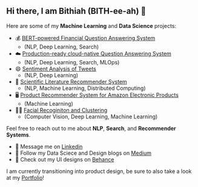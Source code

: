 ## Hi there, I am Bithiah (BITH-ee-ah) 👋

Here are some of my **Machine Learning** and **Data Science** projects:

* 💰 [BERT-powered Financial Question Answering System](https://github.com/yuanbit/FinBERT-QA)
  - (NLP, Deep Learning, Search)
* ☁️ [Production-ready cloud-native Question Answering System](https://github.com/yuanbit/jina-financial-qa-search)
  - (NLP, Deep Learning, Search, MLOps)
* 😄 [Sentiment Analysis of Tweets](https://github.com/yuanbit/sentiment140-biLSTM/blob/master/sentiment140%20_biLSTM.ipynb)
  - (NLP, Deep Learning)
* 📖 [Scientific Literature Recommender System](https://github.com/yuanbit/literature-recommender-system)
  - (NLP, Machine Learning, Distributed Computing)
* 🖥️ [Product Recommender System for Amazon Electronic Products](https://github.com/yuanbit/product-recommender-system/blob/master/yuan-daja-daql-ss18-project.ipynb)
  - (Machine Learning)
* 👩‍🦰 [Facial Recoginiton and Clustering](https://github.com/yuanbit/face_clustering/blob/master/final_report/report.pdf)
  - (Computer Vision, Deep Learning, Machine Learning)

Feel free to reach out to me about **NLP**, **Search**, and **Recommender Systems**.

- 💬 Message me on [Linkedin](https://www.linkedin.com/in/yuanb/)
- 📝 Follow my Data Sciece and Design blogs on [Medium](https://yuanb.medium.com)
- 🎨 Check out my UI designs on [Behance](https://www.behance.net/yuanb)

I am currently transitioning into product design, be sure to also take a look at my [Portfolio](https://www.yuanb.design)!

